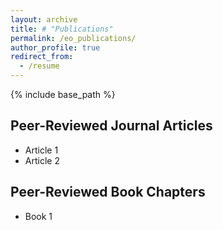 ```yaml
---
layout: archive
title: # "Publications"
permalink: /eo_publications/
author_profile: true
redirect_from:
  - /resume
---
```


{% include base_path %}

Peer-Reviewed Journal Articles
------
* Article 1
* Article 2


Peer-Reviewed Book Chapters
------
* Book 1


 
